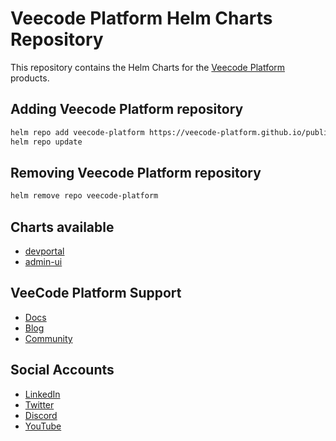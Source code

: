 
# Veecode Platform Helm Charts Repository
This repository contains the Helm Charts for the [Veecode Platform](https://platform.vee.codes) products.

## Adding Veecode Platform repository

```sh
helm repo add veecode-platform https://veecode-platform.github.io/public-charts/
helm repo update
```

## Removing Veecode Platform repository
```sh
helm remove repo veecode-platform
```

## Charts available
* [devportal](https://artifacthub.io/packages/helm/veecode-platform/devportal)
* [admin-ui](https://artifacthub.io/packages/helm/veecode-platform/admin-ui)

## VeeCode Platform Support
* [Docs](https://docs.platform.vee.codes)
* [Blog](https://blog.platform.vee.codes)
* [Community](https://github.com/orgs/veecode-platform/discussions)

## Social Accounts
* [LinkedIn](https://www.linkedin.com/showcase/veecode-platform)
* [Twitter](https://twitter.com/veecodeplatform)
* [Discord](https://discord.com/invite/pREwxeVzAD)
* [YouTube](https://www.youtube.com/@veecodeplatform-br)
